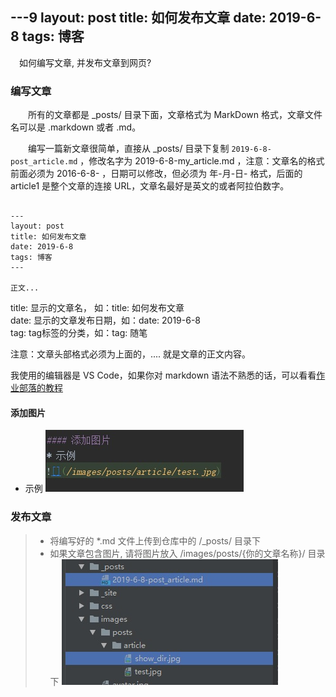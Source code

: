 ---9
layout: post
title: 如何发布文章
date: 2019-6-8
tags: 博客   
---

　如何编写文章, 并发布文章到网页?


### 编写文章

　　所有的文章都是 _posts/ 目录下面，文章格式为 MarkDown 格式，文章文件名可以是 .markdown 或者 .md。

　　编写一篇新文章很简单，直接从 _posts/ 目录下复制 `2019-6-8-post_article.md` ，修改名字为 2019-6-8-my_article.md ，注意：文章名的格式前面必须为 2016-6-8- ，日期可以修改，但必须为 年-月-日- 格式，后面的 article1 是整个文章的连接 URL，文章名最好是英文的或者阿拉伯数字。
```text

---
layout: post
title: 如何发布文章
date: 2019-6-8
tags: 博客   
---

正文...

```


title: 显示的文章名， 如：title: 如何发布文章                 
date:  显示的文章发布日期，如：date: 2019-6-8                
tag: tag标签的分类，如：tag: 随笔            

注意：文章头部格式必须为上面的，.... 就是文章的正文内容。

我使用的编辑器是 VS Code，如果你对 markdown 语法不熟悉的话，可以看看[作业部落的教程](https://www.zybuluo.com/) 

#### 添加图片
* 示例
![](/images/posts/article/test.jpg)


### 发布文章

>* 将编写好的 *.md 文件上传到仓库中的 /_posts/ 目录下
>* 如果文章包含图片, 请将图片放入 /images/posts/{你的文章名称}/    目录下
![](/images/posts/article/show_dir.jpg)









